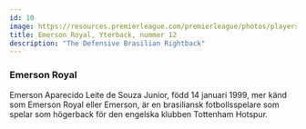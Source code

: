 ```yaml
---
id: 10
image: https://resources.premierleague.com/premierleague/photos/players/250x250/p241157.png
title: Emerson Royal, Yterback, nummer 12
description: "The Defensive Brasilian Rightback"
---
```


### Emerson Royal 

Emerson Aparecido Leite de Souza Junior, född 14 januari 1999, mer känd som Emerson Royal eller Emerson, är en brasiliansk fotbollsspelare som spelar som högerback för den engelska klubben Tottenham Hotspur.